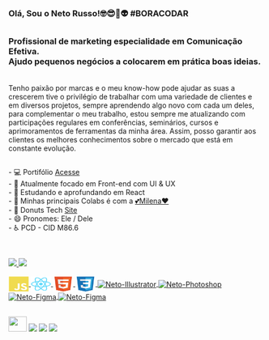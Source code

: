 ### Olá, Sou o Neto Russo!🤓😎🧐👽 #BORACODAR
##
<h3>
Profissional de marketing especialidade em Comunicação Efetiva. <br/>
Ajudo pequenos negócios a colocarem em prática boas ideias.
</h3>

<p style="text-aling: center"><br/>
  Tenho paixão por marcas e o meu know-how pode ajudar as suas a crescerem tive o privilégio de trabalhar com uma variedade de clientes e em diversos projetos, sempre aprendendo algo novo com cada um deles, para complementar o meu trabalho, estou sempre me atualizando com participações regulares em conferências, seminários, cursos e aprimoramentos de ferramentas da minha área. Assim, posso garantir aos clientes os melhores conhecimentos sobre o mercado que está em constante evolução.
</p>

##

<div> 
- 💻 Portifólio <a href='https://netorusso.onrender.com/' target="_blank" style='decoration: none;'> Acesse </a><br/>
- 🔭 Atualmente focado em Front-end com UI & UX <br/>
- 🌱 Estudando e aprofundando em React <br/>
- 👯 Minhas principais Colabs é com a <a href='https://github.com/MilenaCLeme' target="_blank" style= `decoration: none;` >💕Milena❤️</a><br/>
- 🍩 Donuts Tech <a href="https://donutstech.com.br"> Site</a> <br/>
- 😄 Pronomes: Ele / Dele<br/>
- ♿ PCD - CID M86.6  

</div><br/>

##
<div>
<a href="https://github.com/NetoRusso">
<img loading="lazy" height="180em" src="https://github-readme-stats.vercel.app/api/top-langs/?username=NetoRusso&layout=compact&langs_count=7&theme=dracula"/>
<img loading="lazy" height="180em" src="https://github-readme-stats.vercel.app/api?username=NetoRusso&theme=dracula&show_icons=true"/>
</div>


<div style="display: inline_block"><br>

  <img align="center" alt="Neto-Js" height="30" width="40" src="https://raw.githubusercontent.com/devicons/devicon/master/icons/javascript/javascript-plain.svg">
  <img align="center" alt="Neto-React" height="30" width="40" src="https://raw.githubusercontent.com/devicons/devicon/master/icons/react/react-original.svg">
  <img align="center" alt="Neto-HTML" height="30" width="40" src="https://raw.githubusercontent.com/devicons/devicon/master/icons/html5/html5-original.svg">
  <img align="center" alt="Neto-CSS" height="30" width="40" src="https://raw.githubusercontent.com/devicons/devicon/master/icons/css3/css3-original.svg">
  <img align="center" alt="Neto-Illustrator" height="30" width="40" src="https://cdn.jsdelivr.net/gh/devicons/devicon@latest/icons/illustrator/illustrator-line.svg" />
  <img align="center" alt="Neto-Photoshop" height="30" width="40" src="https://cdn.jsdelivr.net/gh/devicons/devicon@latest/icons/photoshop/photoshop-plain.svg" />
  <img align="center" alt="Neto-Figma" height="30" width="40" src="https://cdn.jsdelivr.net/gh/devicons/devicon@latest/icons/figma/figma-original.svg" />
  <img align="center" alt="Neto-Figma" height="30" width="40" src="https://cdn.jsdelivr.net/gh/devicons/devicon@latest/icons/xd/xd-plain.svg" />

</div>

##

<div style="display: inline_block"> 

<a href="https://www.instagram.com/donuts.tech" target="_blank" ><img height="30" width="36" src="https://www.donutstech.com.br/static/media/simboloDtOriginal.ec643dde11db3c28021d14263f65a900.svg"></a>
<a href="https://www.instagram.com/neto.russo/" target="_blank" ><img src="https://img.shields.io/badge/Instagram-E4405F?style=for-the-badge&logo=instagram&logoColor=white"></a>
<a href="https://www.linkedin.com/in/neto-russo/" target="_blank" ><img src="https://img.shields.io/badge/LinkedIn-0077B5?style=for-the-badge&logo=linkedin&logoColor=white"></a>
<a href="https://vercel.com/neto-russos-projects" target="_blank" ><img src="https://img.shields.io/badge/Vercel-000000?style=for-the-badge&logo=vercel&logoColor=white"></a>

</div>
